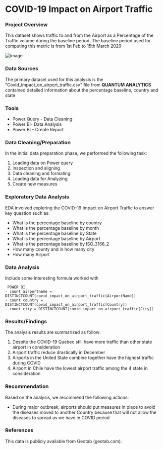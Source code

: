 # COVID-19 Impact on Airport Traffic

### Project Overview

This dataset shows traffic to and from the Airport as a Percentage of the Traffic volume during 
the baseline period. The baseline period used for computing this metric is from 1st Feb to 15th 
March 2020


![image](https://github.com/user-attachments/assets/cbbab8f8-3b5e-4927-84b0-57d1eb9e1f2a)


### Data Sources

The primary dataset used for this analysis is the "Covid_impact_on_airport_traffic.csv" file from **QUANTUM ANALYTICS** contained detailed information about the percentage baseline, country and state 

### Tools 
- Power Query - Data Cleaning
- Power BI- Data Analysis
- Power BI - Create Report

### Data Cleaning/Preparation

In the initial data preparation phase, we performed the following task:

1. Loading data on Power query
2. Inspection and aligning 
3. Data cleaning and formating
4. Loading data for Analyzing
5. Create new measures 

### Exploratory Data Analysis

EDA involved exploring the COVID-19 Impact on Airport Traffic to answer key question such as:

- What is the percentage baseline by country
- What is the percentage baseline by month
- What is the percentage baseline by State
- What is the percentage baseline by Airport
- What is the percentage baseline by ISO_3166_2
- How many county and in how many city
- How many Airport 


### Data Analysis

Include some interesting formula worked with

```
 POWER BI
- count airportname = DISTINCTCOUNT(covid_impact_on_airport_traffic[AirportName])
- count country = DISTINCTCOUNT(covid_impact_on_airport_traffic[Country])
- count city = DISTINCTCOUNT(covid_impact_on_airport_traffic[City])

```

### Results/Findings

The analysis results are summarized as follow:
1. Despite the COVID-19 Quebec still have more traffic than other state airport in consideration 
2. Airport traffic reduce drastically in December
3. Airports in the United State combine together have the highest traffic during COVID
4. Airport in Chile have the lowest airport traffic among the 4 state in consideration
 

### Recommendation

Based on the analysis, we recommend the following actions:
- During major outbreak, airports should put measures in place to avoid the diseases moved to another Country because that will not allow the diseases to spread as we have in COVID period 



### References

This data is publicly available from Geotab (geotab.com).
